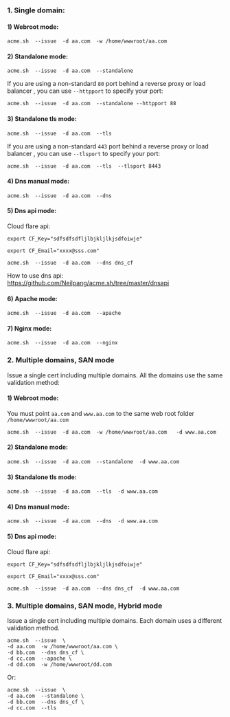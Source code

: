 ### 1. Single domain:

#### 1) Webroot mode:
```
acme.sh  --issue  -d aa.com  -w /home/wwwroot/aa.com
```

#### 2) Standalone mode:
```
acme.sh  --issue  -d aa.com  --standalone
```
If you are using a non-standard `80` port behind a reverse proxy or load balancer , you can use `--httpport` to specify your port:

```
acme.sh  --issue  -d aa.com  --standalone --httpport 88
```

#### 3) Standalone tls mode:
```
acme.sh  --issue  -d aa.com  --tls
```

If you are using a non-standard `443` port behind a reverse proxy or load balancer , you can use `--tlsport` to specify your port:

```
acme.sh  --issue  -d aa.com  --tls  --tlsport 8443
```


#### 4) Dns manual mode:
```
acme.sh  --issue  -d aa.com  --dns
```

#### 5) Dns api mode:
Cloud flare api:
```
export CF_Key="sdfsdfsdfljlbjkljlkjsdfoiwje"

export CF_Email="xxxx@sss.com"

acme.sh  --issue  -d aa.com  --dns dns_cf
```

How to use dns api:  https://github.com/Neilpang/acme.sh/tree/master/dnsapi

#### 6) Apache mode:
```
acme.sh  --issue  -d aa.com  --apache
```

#### 7) Nginx mode:
```
acme.sh  --issue  -d aa.com  --nginx
```

### 2. Multiple domains, SAN mode

Issue a single cert including multiple domains.  All the domains use the same validation method:

#### 1) Webroot mode:
You must point `aa.com` and `www.aa.com` to the same web root folder `/home/wwwroot/aa.com`
```
acme.sh  --issue  -d aa.com  -w /home/wwwroot/aa.com   -d www.aa.com
```

#### 2) Standalone mode:
```
acme.sh  --issue  -d aa.com  --standalone  -d www.aa.com 
```

#### 3) Standalone tls mode:
```
acme.sh  --issue  -d aa.com  --tls  -d www.aa.com 
```

#### 4) Dns manual mode:
```
acme.sh  --issue  -d aa.com  --dns  -d www.aa.com
```

#### 5) Dns api mode:
Cloud flare api:
```
export CF_Key="sdfsdfsdfljlbjkljlkjsdfoiwje"

export CF_Email="xxxx@sss.com"

acme.sh  --issue  -d aa.com  --dns dns_cf  -d www.aa.com
```


### 3. Multiple domains, SAN mode,  Hybrid mode

Issue a single cert including multiple domains.  Each domain uses a different validation method.


```
acme.sh  --issue  \
-d aa.com  -w /home/wwwroot/aa.com \
-d bb.com  --dns dns_cf \
-d cc.com  --apache \
-d dd.com  -w /home/wwwroot/dd.com
```

Or:

```
acme.sh  --issue  \
-d aa.com  --standalone \
-d bb.com  --dns dns_cf \
-d cc.com  --tls
```



